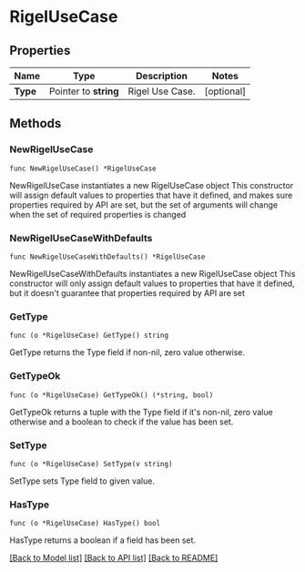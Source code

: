 # RigelUseCase

## Properties

Name | Type | Description | Notes
------------ | ------------- | ------------- | -------------
**Type** | Pointer to **string** | Rigel Use Case. | [optional] 

## Methods

### NewRigelUseCase

`func NewRigelUseCase() *RigelUseCase`

NewRigelUseCase instantiates a new RigelUseCase object
This constructor will assign default values to properties that have it defined,
and makes sure properties required by API are set, but the set of arguments
will change when the set of required properties is changed

### NewRigelUseCaseWithDefaults

`func NewRigelUseCaseWithDefaults() *RigelUseCase`

NewRigelUseCaseWithDefaults instantiates a new RigelUseCase object
This constructor will only assign default values to properties that have it defined,
but it doesn't guarantee that properties required by API are set

### GetType

`func (o *RigelUseCase) GetType() string`

GetType returns the Type field if non-nil, zero value otherwise.

### GetTypeOk

`func (o *RigelUseCase) GetTypeOk() (*string, bool)`

GetTypeOk returns a tuple with the Type field if it's non-nil, zero value otherwise
and a boolean to check if the value has been set.

### SetType

`func (o *RigelUseCase) SetType(v string)`

SetType sets Type field to given value.

### HasType

`func (o *RigelUseCase) HasType() bool`

HasType returns a boolean if a field has been set.


[[Back to Model list]](../README.md#documentation-for-models) [[Back to API list]](../README.md#documentation-for-api-endpoints) [[Back to README]](../README.md)


